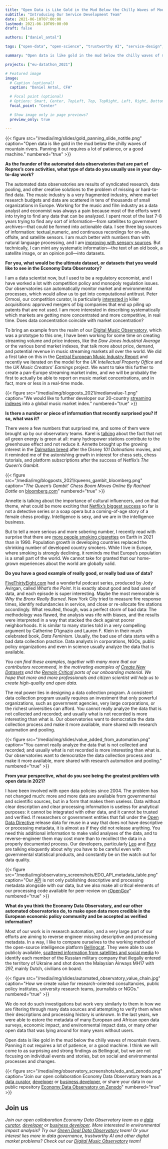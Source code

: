 ```yaml
---
title: "Open Data is Like Gold in the Mud Below the Chilly Waves of Mountain Rivers"
subtitle: "Introducing Our Service Development Team"
date: 2021-06-10T07:00:00
lastmod: 2021-06-10T09:00:00
draft: false

authors: ["daniel_antal"]

tags: ["open-data", "open-science", "trustworthy AI", "service-design", "data collection"]

summary: "Open data is like gold in the mud below the chilly waves of mountain rivers. Panning it out requires a lot of patience, or a good machine. I think we will come to as surprising and strong findings as Bellingcat, but we are not focusing on individual events and stories, but on social and environmental processes and changes."

projects: ["eu-datathon_2021"]

# Featured image
image:
  # Caption (optional)
  caption: "Daniel Antal, CFA"

  # Focal point (optional)
  # Options: Smart, Center, TopLeft, Top, TopRight, Left, Right, BottomLeft, Bottom, BottomRight
  focal_point: "Center"

  # Show image only in page previews?
  preview_only: true

---
```


{{< figure src="/media/img/slides/gold_panning_slide_notitle.png" caption="Open data is like gold in the mud below the chilly waves of mountain rivers. Panning it out requires a lot of patience, or a good machine." numbered="true" >}}

**As the founder of the automated data observatories that are part of Reprex’s core activities, what type of data do you usually use in your day-to-day work?**
 
The automated data observatories are results of syndicated research, data pooling, and other creative solutions to the problem of missing or hard-to-find data. The music industry is a very fragmented industry, where market research budgets and data are scattered in tens of thousands of small organizations in Europe. Working for the music and film industry as a data analyst and economist was always a pain because most of the efforts went into trying to find any data that can be analyzed. I spent most of the last 7-8 years trying to find any sort of information—from satellites to government archives—that could be formed into actionable data. I see three big sources of information: textual,numeric, and continuous recordings for on-site, offsite, and satellite sensors. I am much better with numbers than with natural language processing, and I am [improving with sensory sources](https://greendeal.dataobservatory.eu/post/2021-06-06-tutorial-cds/). But technically, I can mint any systematic information—the text of an old book, a satellite image, or an opinion poll—into datasets.

**For you, what would be the ultimate dataset, or datasets that you would like to see in the Economy Data Observatory?**
 
I am a data scientist now, but I used to be a regulatory economist, and I have worked a lot with competition policy and monopoly regulation issues. Our observatories can automatically monitor market and environmental processes, which would allow us to get into computational antitrust. Peter Ormosi, our competition curator, is particularly [interested in](https://economy.dataobservatory.eu/post/2021-06-02-data-curator-peter-ormosi/) killer acquisitions: approved mergers of big companies that end up piling up patents that are not used. I am more interested in describing systematically which markets are getting more concentrated and more competitive, in real time. Does data concentration coincide with market concentration?

To bring an example from the realm of our [Digital Music Observatory](https://music.dataobservatory.eu/), which was a prototype to this one, I have been working for some time on creating streaming volume and price indexes, like the *Dow Jones Industrial Average* or the various bond market indexes, that talk more about price, demand, and potential revenue in music streaming markets all over the world. We did a first take on this in the [Central European Music Industry Report](https://ceereport2020.ceemid.eu/) and recently we iterated on the model for the *UK Intellectual Property Office* and the *UK Music Creators’ Earnings* project. We want to take this further to create a pan-Europe streaming market index, and we will be probably the first to actually be able to report on music market concentrations, and in fact, more or less in a real-time mode.

{{< figure src="/media/img/blogposts_2021/medianvalue-1.png" caption="We would like to further developer our 20-country [streaming indexes]((https://ceereport2020.ceemid.eu/market.html#ceemid-ci-volume-indexes)) into a global music market index." numbered="true" >}}

**Is there a number or piece of information that recently surprised you? If so, what was it?**
 
There were a few numbers that surprised me, and some of them were brought up by our observatory teams. Karel is [talking](post/2021-06-08-data-curator-karel-volckaert/) about the fact that not all green energy is green at all: many hydropower stations contribute to the greenhouse effect and not reduce it. Annette brought up the growing interest in the [Dalmatian breed](/post/2021-06-09-team-annette-wong/) after the Disney *101 Dalmatians* movies, and it reminded me of the astonishing growth in interest for chess sets, chess tutorials, and platform subscriptions after the success of Netflix’s *The Queen’s Gambit*.

{{< figure src="/media/img/blogposts_2021/queens_gambit_bloomberg.png" caption="*The Queen’s Gambit’ Chess Boom Moves Online By Rachael Dottle* on [bloomberg.com](https://www.bloomberg.com/graphics/2020-chess-boom/)" numbered="true" >}}

Annette is talking about the importance of cultural influencers, and on that theme, what could be more exciting that [Netflix’s biggest success](https://www.netflix.com/nl-en/title/80234304) so far is not a detective series or a soap opera but a coming-of-age story of a female chess prodigy. Intelligence is sexy, and we are in the intelligence business. 

But to tell a more serious and more sobering number, I recently read with surprise that there are [more people smoking cigarettes](https://www.theguardian.com/society/2021/may/27/number-of-smokers-has-reached-all-time-high-of-11-billion-study-finds) on Earth in 2021 than in 1990. Population growth in developing countries replaced the shrinking number of developed country smokers. While I live in Europe, where smoking is strongly declining, it reminds me that Europe’s population is a small part of the world. We cannot take for granted that our home-grown experiences about the world are globally valid.

**Do you have a good example of really good, or really bad use of data?**
 
[FiveThirtyEight.com](https://fivethirtyeight.com/) had a wonderful podcast series, produced by Jody Avirgan, called *What’s the Point*.  It is exactly about good and bad uses of data, and each episode is super interesting. Maybe the most memorable is *Why the Bronx Really Burned*. New York City tried to measure fire response times, identify redundancies in service, and close or re-allocate fire stations accordingly. What resulted, though, was a perfect storm of bad data: The methodology was flawed, the analysis was rife with biases, and the results were interpreted in a way that stacked the deck against poorer neighborhoods. It is similar to many stories told in a very compelling argument by Catherine D’Ignazio and Lauren F. Klein in their much celebrated book,  *Data Feminism*. Usually, the bad use of data starts with a bad data collection practice. Data analysts in corporations, NGOs, public policy organizations and even in science usually analyze the data that is available.

*You can find these examples, together with many more that our contributors recommend, in the motivating examples of [Create New Datasets](https://contributors.dataobservatory.eu/data-curators.html#create-new-datasets) and the [Remain Critical](https://contributors.dataobservatory.eu/data-curators.html#critical-attitude) parts of our onboarding material. We hope that more and more professionals and citizen scientist will help us to create high-quality and open data.*

The real power lies in designing a data collection program. A consistent data collection program usually requires an investment that only powerful organizations, such as government agencies, very large corporations, or the richest universities can afford. You cannot really analyze the data that is not collected and recorded; and usually what is not recorded is more interesting than what is. Our observatories want to democratize the data collection process and make it more available, more shared with research automation and pooling.

{{< figure src="/media/img/slides/value_added_from_automation.png" caption="You cannot really analyze the data that is not collected and recorded; and usually what is not recorded is more interesting than what is. Our observatories want to democratize the data collection process and make it more available, more shared with research automation and pooling." numbered="true" >}}

**From your perspective, what do you see being the greatest problem with open data in 2021?**
 
I have been involved with open data policies since 2004. The problem has not changed much: more and more data are available from governmental and scientific sources, but in a form that makes them useless. Data without clear description and clear processing information is useless for analytical purposes: it cannot be integrated with other data, and it cannot be trusted and verified. If researchers or government entities that fall under the [Open Data Directive](https://eur-lex.europa.eu/legal-content/EN/TXT/?uri=uriserv:OJ.L_.2019.172.01.0056.01.ENG) release data for reuse in a way that does not have descriptive or processing metadata, it is almost as if they did not release anything. You need this additional information to make valid analyses of the data, and to reverse-engineer them may cost more than to recollect the data in a properly documented process. Our developers, particularly [Leo](/post/2021-06-04-developer-leo-lahti/) and [Pyry](post/2021-06-07-data-curator-pyry-kantanen/) are talking eloquently about why you have to be careful even with governmental statistical products, and constantly be on the watch out for data quality.

{{< figure src="/media/img/observatory_screenshots/EDO_API_metadata_table.png" caption="Our [API](/#data) is not only publishing descriptive and processing metadata alongside with our data, but we also make all critical elements of our processing code available for peer-review on [rOpenGov](/authors/ropengov/)" numbered="true" >}}

 
**What do you think the Economy Data Observatory, and our other automated observatories do, to make open data more credible in the European economic policy community and be accepted as verified information?**
 
Most of our work is in research automation, and a very large part of our efforts are aiming to reverse engineer missing descriptive and processing metadata. In a way, I like to compare ourselves to the working method of the open-source intelligence platform [Bellingcat](https://www.bellingcat.com). They were able to use publicly available, [scattered information from satellites and social media](https://www.bellingcat.com/category/resources/case-studies/?fwp_tags=mh17) to identify each member of the Russian military company that illegally entered the territory of Ukraine and shot down the Malaysian Airways MH17 with 297, mainly Dutch, civilians on board. 

{{< figure src="/media/img/slides/automated_observatory_value_chain.jpg" caption="How we create value for research-oriented consultancies, public policy institutes, university research teams, journalists or NGOs." numbered="true" >}}

We do not do such investigations but work very similarly to them in how we are filtering through many data sources and attempting to verify them when their descriptions and processing history is unknown. In the last years, we were able to estore the metadata of many European and African open data surveys, economic impact, and environmental impact data, or many other open data that was lying around for many years without users. 

Open data is like gold in the mud below the chilly waves of mountain rivers. Panning it out requires a lot of patience, or a good machine. I think we will come to as surprising and strong findings as Bellingcat, but we are not focusing on individual events and stories, but on social and environmental processes and changes.

{{< figure src="/media/img/observatory_screenshots/edo_and_zenodo.png" caption="Join our open collaboration Economy Data Observatory team as a [data curator](/authors/curator), [developer](/authors/developer) or [business developer](/authors/team), or share your data in our public repository [Economy Data Observatory on Zenodo](https://zenodo.org/communities/economy_observatory/)" numbered="true" >}}

## Join us

*Join our open collaboration Economy Data Observatory team as a [data curator](/authors/curator), [developer](/authors/developer) or [business developer](/authors/team). More interested in environmental impact analysis? Try our [Green Deal Data Observatory](https://greendeal.dataobservatory.eu/#contributors) team! Or your interest lies more in data governance, trustworthy AI and other digital market problems? Check out our [Digital Music Observatory](https://music.dataobservatory.eu/#contributors) team!*

